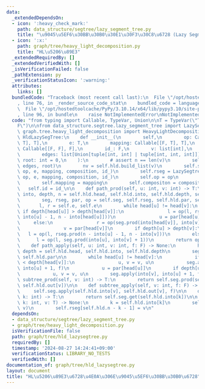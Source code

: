 ```yaml
---
data:
  _extendedDependsOn:
  - icon: ':heavy_check_mark:'
    path: data_structure/segtree/lazy_segment_tree.py
    title: "\u9045\u5EF6\u30BB\u30B0\u30E1\u30F3\u30C8\u6728 (Lazy Segment Tree)"
  - icon: ':x:'
    path: graph/tree/heavy_light_decomposition.py
    title: "HL\u5206\u89E3"
  _extendedRequiredBy: []
  _extendedVerifiedWith: []
  _isVerificationFailed: false
  _pathExtension: py
  _verificationStatusIcon: ':warning:'
  attributes:
    links: []
  bundledCode: "Traceback (most recent call last):\n  File \"/opt/hostedtoolcache/PyPy/3.10.14/x64/lib/pypy3.10/site-packages/onlinejudge_verify/documentation/build.py\"\
    , line 76, in _render_source_code_stat\n    bundled_code = language.bundle(\n\
    \  File \"/opt/hostedtoolcache/PyPy/3.10.14/x64/lib/pypy3.10/site-packages/onlinejudge_verify/languages/python.py\"\
    , line 96, in bundle\n    raise NotImplementedError\nNotImplementedError\n"
  code: "from typing import Callable, TypeVar, Union\n\nT = TypeVar(\"T\")\nF = TypeVar(\"\
    F\")\n\nfrom data_structure.segtree.lazy_segment_tree import LazySegtree\nfrom\
    \ graph.tree.heavy_light_decomposition import HeavyLightDecomposition\n\n\nclass\
    \ HldLazySegTree:\n    def __init__(\n        self,\n        op: Callable[[T,\
    \ T], T],\n        e: T,\n        mapping: Callable[[F, T], T],\n        composition:\
    \ Callable[[F, F], F],\n        id_: F,\n        v: list[int],\n        n: int,\n\
    \        edges: list[Union[tuple[int, int] | tuple[int, int, int]]],\n       \
    \ root: int = 0,\n    ):\n        # assert n == len(v)\n        self.hld = HeavyLightDecomposition(n,\
    \ edges, root)\n        nv = self.hld.build_list(v)\n        self.seg = LazySegtree(nv,\
    \ op, e, mapping, composition, id_)\n        self.rseg = LazySegtree(nv[::-1],\
    \ op, e, mapping, composition, id_)\n        self.op = op\n        self.e = e\n\
    \        self.mapping = mapping\n        self.compositon = composition\n     \
    \   self.id = id_\n\n    def path_prod(self, u: int, v: int) -> T:\n        head,\
    \ into, depth, n = self.hld.head, self.hld.into, self.hld.depth, self.hld.n\n\
    \        seg, rseg, par, op = self.seg, self.rseg, self.hld.par, self.op\n\n \
    \       l, r = self.e, self.e\n        while head[u] != head[v]:\n           \
    \ if depth[head[u]] > depth[head[v]]:\n                l = op(l, rseg.prod(n -\
    \ into[u] - 1, n - into[head[u]]))\n                u = par[head[u]]\n       \
    \     else:\n                r = op(seg.prod(into[head[v]], into[v] + 1), r)\n\
    \                v = par[head[v]]\n        if depth[u] > depth[v]:\n         \
    \   l = op(l, rseg.prod(n - into[u] - 1, n - into[v]))\n        else:\n      \
    \      l = op(l, seg.prod(into[u], into[v] + 1))\n        return op(l, r)\n\n\
    \    def path_apply(self, u: int, v: int, f: F) -> None:\n        head, into,\
    \ depth = self.hld.head, self.hld.into, self.hld.depth\n        seg, par = self.seg,\
    \ self.hld.par\n\n        while head[u] != head[v]:\n            if depth[head[u]]\
    \ < depth[head[v]]:\n                u, v = v, u\n            seg.apply(into[head[u]],\
    \ into[u] + 1, f)\n            u = par[head[u]]\n        if depth[u] < depth[v]:\n\
    \            u, v = v, u\n        seg.apply(into[v], into[u] + 1, f)\n\n    def\
    \ subtree_prod(self, v: int) -> T:\n        return self.seg.prod(self.hld.into[v],\
    \ self.hld.out[v])\n\n    def subtree_apply(self, v: int, f: F) -> None:\n   \
    \     self.seg.apply(self.hld.into[v], self.hld.out[v], f)\n\n    def get(self,\
    \ k: int) -> T:\n        return self.seg.get(self.hld.into[k])\n\n    def set(self,\
    \ k: int, v: T) -> None:\n        k = self.hld.into[k]\n        self.seg.set(k,\
    \ v)\n        self.rseg[self.hld.n - k - 1] = v\n"
  dependsOn:
  - data_structure/segtree/lazy_segment_tree.py
  - graph/tree/heavy_light_decomposition.py
  isVerificationFile: false
  path: graph/tree/hld_lazysegtree.py
  requiredBy: []
  timestamp: '2024-08-27 14:24:41+09:00'
  verificationStatus: LIBRARY_NO_TESTS
  verifiedWith: []
documentation_of: graph/tree/hld_lazysegtree.py
layout: document
title: "HL\u5206\u89E3\u6728\u4E0A\u306E\u9045\u5EF6\u30BB\u30B0\u6728"
---
```


